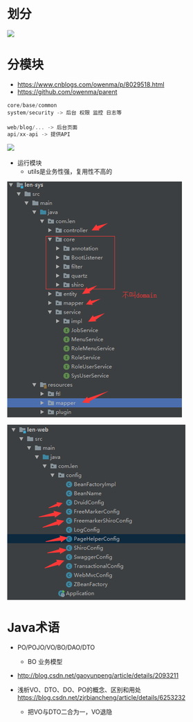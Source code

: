 # 划分

![](https://images2017.cnblogs.com/blog/568199/201712/568199-20171212103739196-704236084.png)

# 分模块

- <https://www.cnblogs.com/owenma/p/8029518.html>
- <https://github.com/owenma/parent>

```js
core/base/common
system/security -> 后台 权限 监控 日志等

web/blog/... -> 后台页面
api/xx-api -> 提供API
```

![](https://images2017.cnblogs.com/blog/568199/201712/568199-20171211180847446-1517480585.png)

- 运行模块
  - utils是业务性强，复用性不高的

![](/static/img/java/len-sys.png)

![](/static/img/java/lens-config.png)


# Java术语

- PO/POJO/VO/BO/DAO/DTO
  - BO 业务模型
- <http://blog.csdn.net/gaoyunpeng/article/details/2093211>
- 浅析VO、DTO、DO、PO的概念、区别和用处 <https://blog.csdn.net/zjrbiancheng/article/details/6253232>

  - 把VO与DTO二合为一，VO退隐

